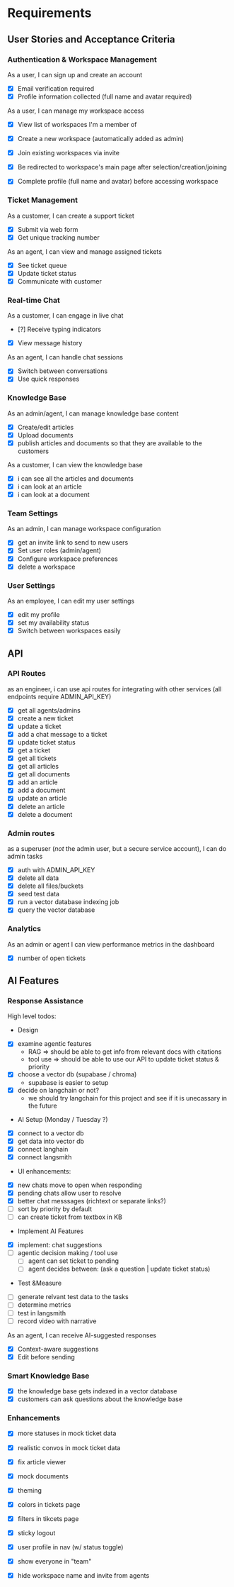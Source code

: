 # Requirements

## User Stories and Acceptance Criteria

### Authentication & Workspace Management
As a user, I can sign up and create an account
- [x] Email verification required
- [x] Profile information collected (full name and avatar required)

As a user, I can manage my workspace access
- [x] View list of workspaces I'm a member of
- [x] Create a new workspace (automatically added as admin)
- [x] Join existing workspaces via invite
- [x] Be redirected to workspace's main page after selection/creation/joining
- [x] Complete profile (full name and avatar) before accessing workspace


### Ticket Management
As a customer, I can create a support ticket
- [x] Submit via web form
- [x] Get unique tracking number

As an agent, I can view and manage assigned tickets
- [x] See ticket queue
- [x] Update ticket status
- [x] Communicate with customer

### Real-time Chat
As a customer, I can engage in live chat
- [?] Receive typing indicators
- [x] View message history

As an agent, I can handle chat sessions
- [x] Switch between conversations
- [x] Use quick responses

### Knowledge Base

As an admin/agent, I can manage knowledge base content
- [x] Create/edit articles
- [x] Upload documents
- [x] publish articles and documents so that they are available to the customers

As a customer, I can view the knowledge base
- [x] i can see all the articles and documents
- [x] i can look at an article
- [x] i can look at a document

### Team Settings

As an admin, I can manage workspace configuration
- [x] get an invite link to send to new users
- [x] Set user roles (admin/agent)
- [x] Configure workspace preferences
- [x] delete a workspace

### User Settings

As an employee, I can edit my user settings
- [x] edit my profile
- [x] set my availability status
- [x] Switch between workspaces easily

## API 

### API Routes

as an engineer, i can use api routes for integrating with other services (all endpoints require ADMIN_API_KEY)
- [x] get all agents/admins
- [x] create a new ticket
- [x] update a ticket
- [x] add a chat message to a ticket
- [x] update ticket status
- [x] get a ticket
- [x] get all tickets
- [x] get all articles
- [x] get all documents
- [x] add an article
- [x] add a document
- [x] update an article
- [x] delete an article
- [x] delete a document

### Admin routes

as a superuser (*not* the admin user, but a secure service account), I can do admin tasks
- [x] auth with ADMIN_API_KEY
- [x] delete all data
- [x] delete all files/buckets
- [x] seed test data
- [x] run a vector database indexing job
- [x] query the vector database

### Analytics

As an admin or agent I can view performance metrics in the dashboard
- [x] number of open tickets

## AI Features

### Response Assistance

High level todos:

* Design
- [x] examine agentic features
    * RAG => should be able to get info from relevant docs with citations
    * tool use => should be able to use our API to update ticket status & priority 
- [x] choose a vector db (supabase / chroma)
    * supabase is easier to setup
- [x] decide on langchain or not?
    * we should try langchain for this project and see if it is unecassary in the future

* AI Setup (Monday / Tuesday ?)
- [x] connect to a  vector db
- [x] get data into vector db
- [x] connect langhain
- [x] connect langsmith

* UI enhancements: 
- [x] new chats move to open when responding
- [x] pending chats allow user to resolve
- [x] better chat messsages (richtext or separate links?)
- [ ] sort by priority by default
- [ ] can create ticket from textbox in KB

* Implement AI Features
- [x] implement: chat suggestions
- [ ] agentic decision making / tool use
    - [ ] agent can set ticket to pending 
    - [ ] agent decides between: (ask a question | update ticket status)

* Test &Measure
- [ ] generate relvant test data to the tasks 
- [ ] determine metrics
- [ ] test in langsmith
- [ ] record video with narrative 

As an agent, I can receive AI-suggested responses
- [x] Context-aware suggestions
- [x] Edit before sending

### Smart Knowledge Base
- [x] the knowledge base gets indexed in a vector database
- [x] customers can ask questions about the knowledge base

### Enhancements

- [x] more statuses in mock ticket data
- [x] realistic convos in mock ticket data
- [x] fix article viewer
- [x] mock documents
- [x] theming 
- [x] colors in tickets page

- [x] filters in tikcets page
- [x] sticky logout
- [x] user profile in nav (w/ status toggle)
- [x] show everyone in "team"
- [x] hide workspace name and invite from agents


